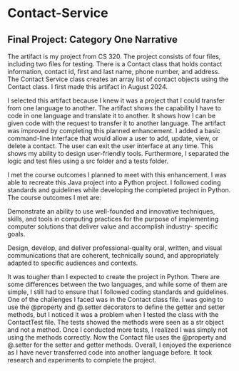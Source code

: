 # Contact-Service
## Final Project: Category One Narrative
The artifact is my project from CS 320. The project consists of four files, including two files for testing. There is a Contact class that holds contact information, contact id, first and last name, phone 
number, and address. The Contact Service class creates an array list of contact objects using the Contact class. I first made this artifact in August 2024. 

I selected this artifact because I knew it was a project that I could transfer from one language to another. The artifact shows the capability I have to code in one language and translate it to another. It shows 
how I can be given code with the request to transfer it to another language. The artifact was improved by completing this planned enhancement. I added a basic command-line interface that would allow a user to 
add, update, view, or delete a contact. The user can exit the user interface at any time. This shows my ability to design user-friendly tools. Furthermore, I separated the logic and test files using a src folder 
and a tests folder. 


I met the course outcomes I planned to meet with this enhancement. I was able to recreate this Java project into a Python project. I followed coding standards and guidelines while developing the completed 
project in Python. The course outcomes I met are:

Demonstrate an ability to use well-founded and innovative techniques, skills, and tools in computing practices for the purpose of implementing computer solutions that deliver value and accomplish industry-
specific goals.

Design, develop, and deliver professional-quality oral, written, and visual communications that are coherent, technically sound, and appropriately adapted to specific audiences and contexts.  


It was tougher than I expected to create the project in Python. There are some differences between the two languages, and while some of them are simple, I still had to ensure that I followed coding standards and 
guidelines. One of the challenges I faced was in the Contact class file. I was going to use the @property and @<param>.setter decorators to define the getter and setter methods, but I noticed it was a problem 
when I tested the class with the ContactTest file. The tests showed the methods were seen as a str object and not a method. Once I conducted more tests, I realized I was simply not using the methods correctly. 
Now the Contact file uses the @property and @<param>.setter for the setter and getter methods. Overall, I enjoyed the experience as I have never transferred code into another language before. It took research 
and experiments to complete the project.


